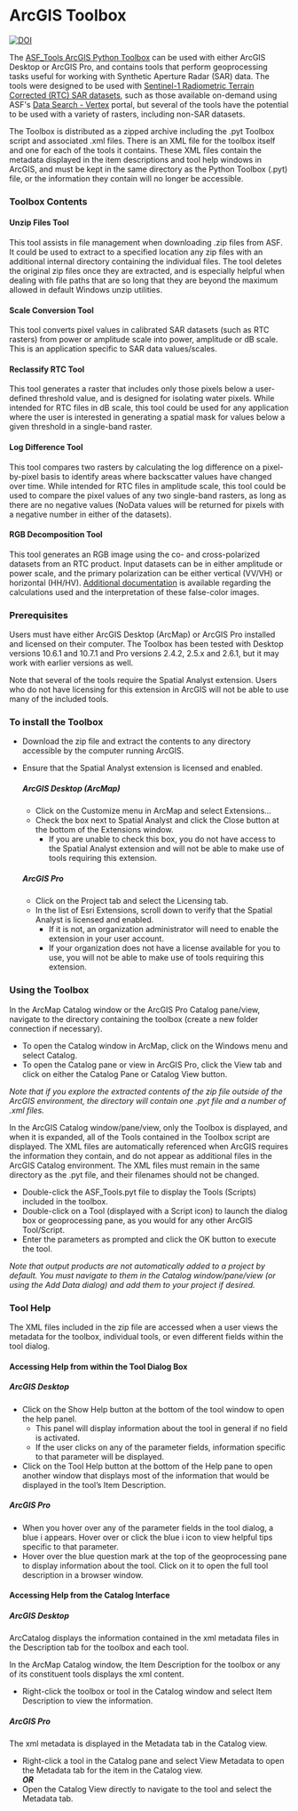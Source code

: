 ArcGIS Toolbox
==============

[![DOI](https://zenodo.org/badge/295506894.svg)](https://zenodo.org/badge/latestdoi/295506894)

The [ASF_Tools ArcGIS Python Toolbox](https://asf.alaska.edu/how-to/data-tools/gis-tools/) can be used with either ArcGIS Desktop or ArcGIS Pro, and contains tools that perform geoprocessing tasks useful for working with Synthetic Aperture Radar (SAR) data. The tools were designed to be used with [Sentinel-1 Radiometric Terrain Corrected (RTC) SAR datasets](https://asfhyp3.github.io/using/vertex), such as those available on-demand using ASF's [Data Search - Vertex](https://search.asf.alaska.edu/) portal, but several of the tools have the potential to be used with a variety of rasters, including non-SAR datasets.

The Toolbox is distributed as a zipped archive including the .pyt Toolbox script and associated .xml files. There is an XML file for the toolbox itself and one for each of the tools it contains. These XML files contain the metadata displayed in the item descriptions and tool help windows in ArcGIS, and must be kept in the same directory as the Python Toolbox (.pyt) file, or the information they contain will no longer be accessible.

### Toolbox Contents

#### Unzip Files Tool 
This tool assists in file management when downloading .zip files from ASF. It could be used to extract to a specified location any zip files with an additional internal directory containing the individual files. The tool deletes the original zip files once they are extracted, and is especially helpful when dealing with file paths that are so long that they are beyond the maximum allowed in default Windows unzip utilities.

#### Scale Conversion Tool 
This tool converts pixel values in calibrated SAR datasets (such as RTC rasters) from power or amplitude scale into power, amplitude or dB scale. This is an application specific to SAR data values/scales.

#### Reclassify RTC Tool
This tool generates a raster that includes only those pixels below a user-defined threshold value, and is designed for isolating water pixels. While intended for RTC files in dB scale, this tool could be used for any application where the user is interested in generating a spatial mask for values below a given threshold in a single-band raster.

#### Log Difference Tool 
This tool compares two rasters by calculating the log difference on a pixel-by-pixel basis to identify areas where backscatter values have changed over time. While intended for RTC files in amplitude scale, this tool could be used to compare the pixel values of any two single-band rasters, as long as there are no negative values (NoData values will be returned for pixels with a negative number in either of the datasets).

#### RGB Decomposition Tool
This tool generates an RGB image using the co- and cross-polarized datasets from an RTC product. Input datasets can be in either amplitude or power scale, and the primary polarization can be either vertical (VV/VH) or horizontal (HH/HV). [Additional documentation](https://github.com/ASFHyP3/hyp3-lib/blob/develop/docs/rgb_decomposition.md) is available regarding the calculations used and the interpretation of these false-color images.

### Prerequisites
Users must have either ArcGIS Desktop (ArcMap) or ArcGIS Pro installed and licensed on their computer. The Toolbox has been tested with Desktop versions 10.6.1 and 10.7.1 and Pro versions 2.4.2, 2.5.x and 2.6.1, but it may work with earlier versions as well.

Note that several of the tools require the Spatial Analyst extension. Users who do not have licensing for this extension in ArcGIS will not be able to use many of the included tools.

### To install the Toolbox
- Download the zip file and extract the contents to any directory accessible by the computer running ArcGIS.
- Ensure that the Spatial Analyst extension is licensed and enabled.

    ##### ArcGIS Desktop (ArcMap) 
    - Click on the Customize menu in ArcMap and select Extensions… 
    - Check the box next to Spatial Analyst and click the Close button at the bottom of the Extensions window. 
        - If you are unable to check this box, you do not have access to the Spatial Analyst extension and will not be able to make use of tools requiring this extension.
        
    ##### ArcGIS Pro  
    - Click on the Project tab and select the Licensing tab. 
    - In the list of Esri Extensions, scroll down to verify that the Spatial Analyst is licensed and enabled. 
        - If it is not, an organization administrator will need to enable the extension in your user account. 
        - If your organization does not have a license available for you to use, you will not be able to make use of tools requiring this extension.

### Using the Toolbox
In the ArcMap Catalog window or the ArcGIS Pro Catalog pane/view, navigate to the directory containing the toolbox (create a new folder connection if necessary).
- To open the Catalog window in ArcMap, click on the Windows menu and select Catalog.
- To open the Catalog pane or view in ArcGIS Pro, click the View tab and click on either the Catalog Pane or Catalog View button.
     
*Note that if you explore the extracted contents of the zip file outside of the ArcGIS environment, the directory will contain one .pyt file and a number of .xml files.*
 
 In the ArcGIS Catalog window/pane/view, only the Toolbox is displayed, and when it is expanded, all of the Tools contained in the Toolbox script are displayed. The XML files are automatically referenced when ArcGIS requires the information they contain, and do not appear as additional files in the ArcGIS Catalog environment. The XML files must remain in the same directory as the .pyt file, and their filenames should not be changed.
 
- Double-click the ASF_Tools.pyt file to display the Tools (Scripts) included in the toolbox.
- Double-click on a Tool (displayed with a Script icon) to launch the dialog box or geoprocessing pane, as you would for any other ArcGIS Tool/Script.
- Enter the parameters as prompted and click the OK button to execute the tool.

*Note that output products are not automatically added to a project by default. You must navigate to them in the Catalog window/pane/view (or using the Add Data dialog) and add them to your project if desired.*

### Tool Help
The XML files included in the zip file are accessed when a user views the metadata for the toolbox, individual tools, or even different fields within the tool dialog.

#### Accessing Help from within the Tool Dialog Box

##### ArcGIS Desktop
- Click on the Show Help button at the bottom of the tool window to open the help panel. 
    - This panel will display information about the tool in general if no field is activated. 
    - If the user clicks on any of the parameter fields, information specific to that parameter will be displayed.
- Click on the Tool Help button at the bottom of the Help pane to open another window that displays most of the information that would be displayed in the tool’s Item Description. 

##### ArcGIS Pro
- When you hover over any of the parameter fields in the tool dialog, a blue i appears. Hover over or click the blue i icon to view helpful tips specific to that parameter.
- Hover over the blue question mark at the top of the geoprocessing pane to display information about the tool. Click on it to open the full tool description in a browser window. 

#### Accessing Help from the Catalog Interface

##### ArcGIS Desktop
ArcCatalog displays the information contained in the xml metadata files in the Description tab for the toolbox and each tool.

In the ArcMap Catalog window, the Item Description for the toolbox or any of its constituent tools displays the xml content.
- Right-click the toolbox or tool in the Catalog window and select Item Description to view the information.

##### ArcGIS Pro
The xml metadata is displayed in the Metadata tab in the Catalog view.
- Right-click a tool in the Catalog pane and select View Metadata to open the Metadata tab for the item in the Catalog view.  
    **_OR_**
- Open the Catalog View directly to navigate to the tool and select the Metadata tab.

